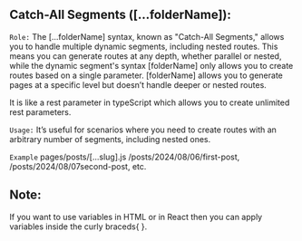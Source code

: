## Catch-All Segments ([...folderName]):

`Role:` The [...folderName] syntax, known as "Catch-All Segments," allows you to handle multiple dynamic segments, including nested routes. This means you can generate routes at any depth, whether parallel or nested, while the dynamic segment's syntax [folderName] only allows you to create routes based on a single parameter. [folderName] allows you to generate pages at a specific level but doesn’t handle deeper or nested routes.

It is like a rest parameter in typeScript which allows you to create unlimited rest parameters. 

`Usage:` It’s useful for scenarios where you need to create routes with an arbitrary number of segments, including nested ones.


`Example`
pages/posts/[...slug].js
/posts/2024/08/06/first-post, /posts/2024/08/07second-post, etc.

## Note:
If you want to use variables in HTML or in React then you can apply variables inside the curly braceds{ }. 